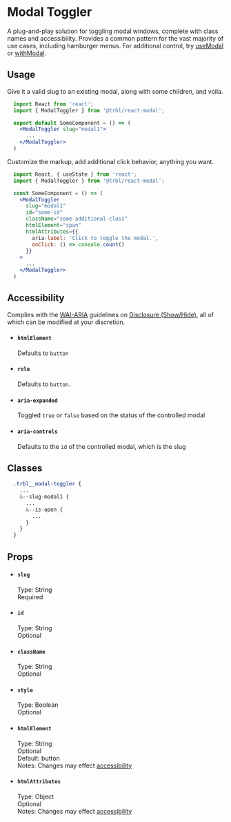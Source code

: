 # Modal Toggler

A plug-and-play solution for toggling modal windows, complete with class names and accessibility. Provides a common pattern for the vast majority of use cases, including hamburger menus. For additional control, try [useModal](../useModal/README.md) or [withModal](../withModal/README.md).

## Usage

Give it a valid slug to an existing modal, along with some children, and voila.

```jsx
  import React from 'react';
  import { ModalToggler } from '@trbl/react-modal';

  export default SomeComponent = () => (
    <ModalToggler slug="modal1">
      ...
    </ModalToggler>
  )
```

Customize the markup, add additional click behavior, anything you want.

```jsx
  import React, { useState } from 'react';
  import { ModalToggler } from '@trbl/react-modal';

  const SomeComponent = () => (
    <ModalToggler
      slug="modal1"
      id="some-id"
      className="some-additional-class"
      htmlElement="span"
      htmlAttributes={{
        aria-label: 'Click to toggle the modal.',
        onClick: () => console.count()
      }}
    >
      ...
    </ModalToggler>
  )
```

## Accessibility

Complies with the [WAI-ARIA](https://www.w3.org/WAI/intro/aria) guidelines on [Disclosure (Show/Hide)](https://www.w3.org/TR/wai-aria-practices/#disclosure), all of which can be modified at your discretion.

- #### `htmlElement`
  Defaults to `button`

- #### `role`
  Defaults to `button`.

- #### `aria-expanded`
  Toggled `true` or `false` based on the status of the controlled modal

- #### `aria-controls`
  Defaults to the `id` of the controlled modal, which is the slug

## Classes

```scss
  .trbl__modal-toggler {
    ...
    &--slug-modal1 {
      ...
      &--is-open {
        ...
      }
    }
  }
```

## Props

- #### `slug`
  Type: String\
  Required

- #### `id`
  Type: String\
  Optional

- #### `className`
  Type: String\
  Optional

- #### `style`
  Type: Boolean\
  Optional

- #### `htmlElement`
  Type: String\
  Optional\
  Default: button\
  Notes: Changes may effect [accessibility](#accessibility)

- #### `htmlAttributes`
  Type: Object\
  Optional\
  Notes: Changes may effect [accessibility](#accessibility)
